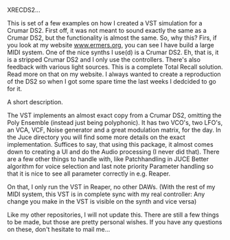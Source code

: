 XRECDS2...

This is set of a few examples on how I created a VST simulation for a Crumar DS2.
First off, it was not meant to sound exactly the same as a Crumar DS2, but the functionality is almost the same.
So, why this?
Firs, if you look at my website www.ermers.org, you can see I have build a large MIDI system.
One of the nice synths I use(d) is a Crumar DS2. Eh, that is, it is a stripped Crumar DS2 and I only use 
the controllers. There's also feedback with various light sources. This is a complete Total Recall solution.
Read more on that on my website. 
I always wanted to create a reproduction of the DS2 so when I got some spare time the last weeks I dedcided to go for it.

A short description.

The VST implements an almost exact copy from a Crumar DS2, omitting the Poly Ensemble (instead just being polyphonic).
It has two VCO's, two LFO's, an VCA, VCF, Noise generator and a great modulation matrix, for the day.
In the Juce directory you will find some more details on the exact implementation.
Suffices to say, that using this package, it almost comes down to creating a UI and 
do the Audio processing (I never did that). There are a few other things to handle with, like
Patchhandling in JUCE
Better algorithm for voice selection and last note priority
Parameter handling so that it is nice to see all parameter correctly in e.g. Reaper.

On that, I only run the VST in Reaper, no other DAWs. (With the rest of my MIDI system, this VST is in complete sync with my real controller:
Any change you make in the VST is visible on the synth and vice versa)

Like my other repositories, I will not update this. There are still a few things to be made, but those are pretty personal wishes.
If you have any questions on these, don't hesitate to mail me...





